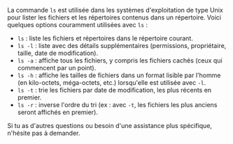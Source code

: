 La commande `ls` est utilisée dans les systèmes d'exploitation de type Unix pour lister les fichiers et les répertoires contenus dans un répertoire. Voici quelques options couramment utilisées avec `ls` :

- `ls` : liste les fichiers et répertoires dans le répertoire courant.
- `ls -l` : liste avec des détails supplémentaires (permissions, propriétaire, taille, date de modification).
- `ls -a` : affiche tous les fichiers, y compris les fichiers cachés (ceux qui commencent par un point).
- `ls -h` : affiche les tailles de fichiers dans un format lisible par l'homme (en kilo-octets, méga-octets, etc.) lorsqu'elle est utilisée avec `-l`.
- `ls -t` : trie les fichiers par date de modification, les plus récents en premier.
- `ls -r` : inverse l'ordre du tri (ex : avec `-t`, les fichiers les plus anciens seront affichés en premier).

Si tu as d'autres questions ou besoin d'une assistance plus spécifique, n'hésite pas à demander.


